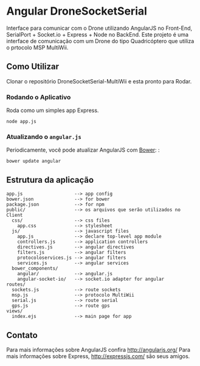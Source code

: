 # Angular DroneSocketSerial

Interface para comunicar com o Drone utilizando AngularJS no Front-End, SerialPort + Socket.io + Express + Node no BackEnd.
Este projeto é uma interface de comunicação com um Drone do tipo Quadricóptero que utiliza o prtocolo MSP MultiWii.

## Como Utilizar

Clonar o repositório DroneSocketSerial-MultiWii e esta pronto para Rodar.

### Rodando o Aplicativo 

Roda como um simples app Express.

```shell
node app.js
```

### Atualizando o `angular.js`

Periodicamente, você pode atualizar AngularJS com [Bower](http://bower.io): :

```shell
bower update angular
```

## Estrutura da aplicação
    
    app.js                   --> app config
    bower.json               --> for bower
    package.json             --> for npm
    public/                  --> os arquivos que serão utilizados no Client
      css/                   --> css files
        app.css              --> stylesheet
      js/                    --> javascript files
        app.js               --> declare top-level app module
        controllers.js       --> application controllers
        directives.js        --> angular directives
        filters.js           --> angular filters
        protocoloservices.js --> angular filters
        services.js          --> angular services
      bower_components/
        angular/             --> angular.js
        angular-socket-io/   --> socket.io adapter for angular
    routes/
      sockets.js             --> route sockets
      msp.js                 --> protocolo MultiWii
      serial.js              --> route serial 
      gps.js                 --> route gps
    views/
      index.ejs              --> main page for app
      
      
## Contato
Para mais informações sobre AngularJS confira http://angularjs.org/ 
Para mais informações sobre Express, http://expressjs.com/ são seus amigos.
